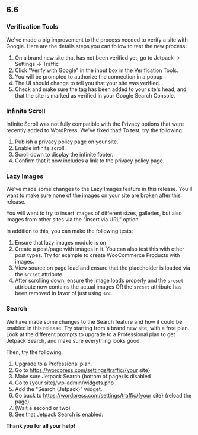 ## 6.6

### Verification Tools

We've made a big improvement to the process needed to verify a site with Google. Here are the details steps you can follow to test the new process:

1. On a brand new site that has not been verified yet, go to Jetpack -> Settings -> Traffic
2. Click "Verify with Google" in the input box in the Verification Tools.
3. You will be prompted to authorize the connection in a popup
4. The UI should change to tell you that your site was verified.
5. Check and make sure the tag has been added to your site's head, and that the site is marked as verified in your Google Search Console.

### Infinite Scroll

Infinite Scroll was not fully compatible with the Privacy options that were recently added to WordPress. We've fixed that! To test, try the following:

1. Publish a privacy policy page on your site.
2. Enable infinite scroll.
3. Scroll down to display the infinite footer.
4. Confirm that it now includes a link to the privacy policy page.

### Lazy Images

We've made some changes to the Lazy Images feature in this release. You'll want to make sure none of the images on your site are broken after this release.

You will want to try to insert images of different sizes, galleries, but also images from other sites via the "insert via URL" option.

In addition to this, you can make the following tests:

1. Ensure that lazy images module is on
2. Create a post/page with images in it. You can also test this with other post types. Try for example to create WooCommerce Products with images.
3. View source on page load and ensure that the placeholder is loaded via the `srcset` attribute
4. After scrolling down, ensure the image loads properly and the `srcset` attribute now contains the actual images OR the `srcset` attribute has been removed in favor of just using `src`.

### Search

We have made some changes to the Search feature and how it could be enabled in this release. Try starting from a brand new site, with a free plan. Look at the different prompts to upgrade to a Professional plan to get Jetpack Search, and make sure everything looks good.

Then, try the following:

1. Upgrade to a Professional plan.
2. Go to https://wordpress.com/settings/traffic/{your site}
3. Make sure Jetpack Search (bottom of page) is disabled
4. Go to {your site}/wp-admin/widgets.php
5. Add the "Search (Jetpack)" widget.
6. Go back to https://wordpress.com/settings/traffic/{your site} (reload the page)
7. (Wait a second or two)
8. See that Jetpack Search is enabled.

**Thank you for all your help!**
